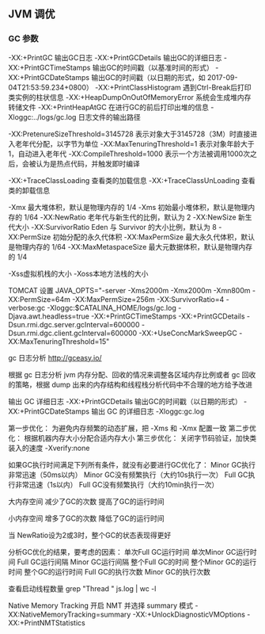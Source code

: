 ## JVM 调优

### GC 参数
-XX:+PrintGC 输出GC日志
-XX:+PrintGCDetails 输出GC的详细日志
-XX:+PrintGCTimeStamps 输出GC的时间戳（以基准时间的形式）
-XX:+PrintGCDateStamps 输出GC的时间戳（以日期的形式，如 2017-09-04T21:53:59.234+0800）
-XX:+PrintClassHistogram 遇到Ctrl-Break后打印类实例的柱状信息
-XX:+HeapDumpOnOutOfMemoryError 系统会生成堆内存转储文件
-XX:+PrintHeapAtGC 在进行GC的前后打印出堆的信息
-Xloggc:../logs/gc.log 日志文件的输出路径

-XX:PretenureSizeThreshold=3145728 表示对象大于3145728（3M）时直接进入老年代分配，以字节为单位
-XX:MaxTenuringThreshold=1 表示对象年龄大于1，自动进入老年代
-XX:CompileThreshold=1000 表示一个方法被调用1000次之后，会被认为是热点代码，并触发即时编译

-XX:+TraceClassLoading 查看类的加载信息
-XX:+TraceClassUnLoading 查看类的卸载信息

-Xmx 最大堆体积，默认是物理内存的 1/4
-Xms 初始最小堆体积，默认是物理内存的 1/64
-XX:NewRatio 老年代与新生代的比例，默认为 2
-XX:NewSize 新生代大小
-XX:SurvivorRatio Eden 与 Survivor 的大小比例，默认为 8
-XX:PermSize 初始分配的永久代体积
-XX:MaxPermSize 最大永久代体积，默认是物理内存的 1/64
-XX:MaxMetaspaceSize 最大元数据体积，默认是物理内存的 1/4


-Xss虚拟机栈的大小
-Xoss本地方法栈的大小

TOMCAT 设置
JAVA_OPTS="-server -Xms2000m -Xmx2000m -Xmn800m -XX:PermSize=64m -XX:MaxPermSize=256m -XX:SurvivorRatio=4
-verbose:gc -Xloggc:$CATALINA_HOME/logs/gc.log 
-Djava.awt.headless=true 
-XX:+PrintGCTimeStamps -XX:+PrintGCDetails 
-Dsun.rmi.dgc.server.gcInterval=600000 -Dsun.rmi.dgc.client.gcInterval=600000
-XX:+UseConcMarkSweepGC -XX:MaxTenuringThreshold=15"

gc 日志分析
http://gceasy.io/

根据 gc 日志分析 jvm 内存分配、回收的情况来调整各区域内存比例或者 gc 回收的策略，根据 dump 出来的内存结构和线程栈分析代码中不合理的地方给予改进


输出 GC 详细日志
-XX:+PrintGCDetails
输出GC的时间戳（以日期的形式）
-XX:+PrintGCDateStamps
输出 GC 的详细日志
-Xloggc:gc.log

第一步优化：
为避免内存频繁的动态扩展，把 -Xms 和 -Xmx 配置一致
第二步优化：
根据机器内存大小分配合适内存大小
第三步优化：
关闭字节码验证，加快类装入的速度
-Xverify:none


如果GC执行时间满足下列所有条件，就没有必要进行GC优化了：
Minor GC执行非常迅速（50ms以内）
Minor GC没有频繁执行（大约10s执行一次）
Full GC执行非常迅速（1s以内）
Full GC没有频繁执行（大约10min执行一次）

大内存空间
减少了GC的次数
提高了GC的运行时间

小内存空间
增多了GC的次数
降低了GC的运行时间

当 NewRatio设为2或3时，整个GC的状态表现得更好

分析GC优化的结果，要考虑的因素：
单次Full GC运行时间
单次Minor GC运行时间
Full GC运行间隔
Minor GC运行间隔
整个Full GC的时间
整个Minor GC的运行时间
整个GC的运行时间
Full GC的执行次数
Minor GC的执行次数

查看启动线程数量
grep "Thread " js.log | wc -l



Native Memory Tracking
开启 NMT 并选择 summary 模式
-XX:NativeMemoryTracking=summary
-XX:+UnlockDiagnosticVMOptions -XX:+PrintNMTStatistics

